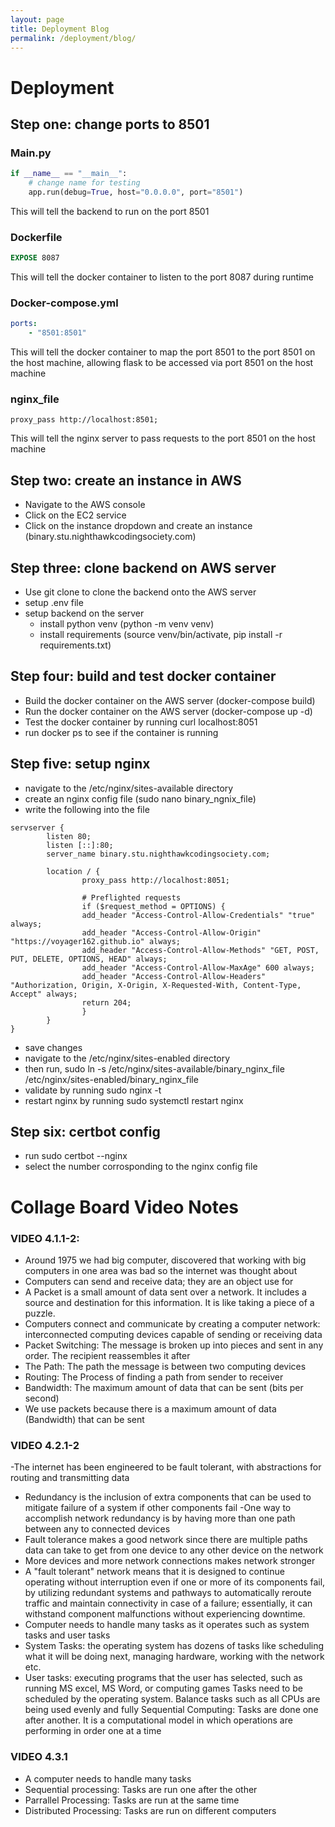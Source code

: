 ```yaml
---
layout: page
title: Deployment Blog
permalink: /deployment/blog/
---
```

# Deployment
## Step one: change ports to 8501
### Main.py
```python
if __name__ == "__main__":
    # change name for testing
    app.run(debug=True, host="0.0.0.0", port="8501")
```
This will tell the backend to run on the port 8501

### Dockerfile
```dockerfile
EXPOSE 8087
```
This will tell the docker container to listen to the port 8087 during runtime

### Docker-compose.yml
```yaml
ports:
    - "8501:8501"
```
This will tell the docker container to map the port 8501 to the port 8501 on the host machine, allowing flask to be accessed via port 8501 on the host machine

### nginx_file
```nginx
proxy_pass http://localhost:8501;
```
This will tell the nginx server to pass requests to the port 8501 on the host machine

## Step two: create an instance in AWS
- Navigate to the AWS console
- Click on the EC2 service
- Click on the instance dropdown and create an instance (binary.stu.nighthawkcodingsociety.com)

## Step three: clone backend on AWS server
- Use git clone to clone the backend onto the AWS server
- setup .env file
- setup backend on the server
    - install python venv (python -m venv venv)
    - install requirements (source venv/bin/activate, pip install -r requirements.txt)

## Step four: build and test docker container
- Build the docker container on the AWS server (docker-compose build)
- Run the docker container on the AWS server (docker-compose up -d)
- Test the docker container by running curl localhost:8051
- run docker ps to see if the container is running

## Step five: setup nginx
- navigate to the /etc/nginx/sites-available directory
- create an nginx config file (sudo nano binary_ngnix_file)
- write the following into the file
```nginx
servserver {
        listen 80;
        listen [::]:80;
        server_name binary.stu.nighthawkcodingsociety.com;

        location / {
                proxy_pass http://localhost:8051;

                # Preflighted requests
                if ($request_method = OPTIONS) {
                add_header "Access-Control-Allow-Credentials" "true" always;
                add_header "Access-Control-Allow-Origin"  "https://voyager162.github.io" always;
                add_header "Access-Control-Allow-Methods" "GET, POST, PUT, DELETE, OPTIONS, HEAD" always;
                add_header "Access-Control-Allow-MaxAge" 600 always;
                add_header "Access-Control-Allow-Headers" "Authorization, Origin, X-Origin, X-Requested-With, Content-Type, Accept" always;
                return 204;
                }
        }
}
```
- save changes
- navigate to the /etc/nginx/sites-enabled directory
- then run, sudo ln -s /etc/nginx/sites-available/binary_nginx_file /etc/nginx/sites-enabled/binary_nginx_file
- validate by running sudo nginx -t
- restart nginx by running sudo systemctl restart nginx

## Step six: certbot config
- run sudo certbot --nginx
- select the number corrosponding to the nginx config file

# Collage Board Video Notes

### VIDEO 4.1.1-2: 

- Around 1975 we had big computer, discovered that working with big computers in one area was bad so the internet was thought about
- Computers can send and receive data; they are an object use for
- A Packet is a small amount of data sent over a network. It includes a source and destination for this information. It is like taking a piece of a puzzle.
- Computers connect and communicate by creating a computer network: interconnected computing devices capable of sending or receiving data
- Packet Switching: The message is broken up into pieces and sent in any order. The recipient reassembles it after
- The Path: The path the message is between two computing devices
- Routing: The Process of finding a path from sender to receiver
- Bandwidth: The maximum amount of data that can be sent (bits per second)
- We use packets because there is a maximum amount of data (Bandwidth) that can be sent

### VIDEO 4.2.1-2

-The internet has been engineered to be fault tolerant, with abstractions for routing and transmitting data
- Redundancy is the inclusion of extra components that can be used to mitigate failure of a system if other components fail
-One way to accomplish network redundancy is by having more than one path between any to connected devices
- Fault tolerance makes a good network since there are multiple paths data can take to get from one device to any other device on the network
- More devices and more network connections makes network stronger
- A "fault tolerant" network means that it is designed to continue operating without interruption even if one or more of its components fail, by utilizing redundant systems and pathways to automatically reroute traffic and maintain connectivity in case of a failure; essentially, it can withstand component malfunctions without experiencing downtime.
- Computer needs to handle many tasks as it operates such as system tasks and user tasks
- System Tasks: the operating system has dozens of tasks like scheduling what it will be doing next, managing hardware, working with the network etc.
- User tasks: executing programs that the user has selected, such as running MS excel, MS Word, or computing games
Tasks need to be scheduled by the operating system. Balance tasks such as all CPUs are being used evenly and fully
Sequential Computing: Tasks are done one after another. It is a computational model in which operations are performing in order one at a time










### VIDEO 4.3.1
- A computer needs to handle many tasks
- Sequential processing: Tasks are run one after the other
- Parrallel Processing: Tasks are run at the same time
- Distributed Processing: Tasks are run on different computers